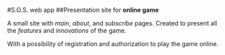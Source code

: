 #S.O.S. web app
##Presentation site for **online game**

A small site with *main*, *about*, and *subscribe* pages.
Created to present all the *features* and *innovations* 
of the game.

With a possibility of registration and authorization to play the game online.


